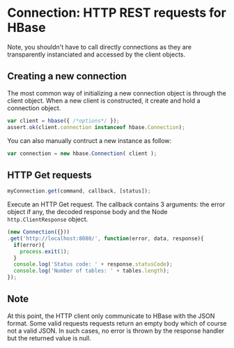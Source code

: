 
Connection: HTTP REST requests for HBase
========================================

Note, you shouldn't have to call directly connections as they are transparently instanciated and accessed by the client objects.

Creating a new connection
-------------------------

The most common way of initializing a new connection object is through the client object. When a new client is constructed, it create and hold a connection object.

```javascript
var client = hbase({ /*options*/ });
assert.ok(client.connection instanceof hbase.Connection);
```

You can also manually contruct a new instance as follow:

```javascript
var connection = new hbase.Connection( client );
```

HTTP Get requests
-----------------

```javascript
myConnection.get(command, callback, [status]);
```

Execute an HTTP Get request. The callback contains 3 arguments: the error object if any, the decoded response body and the Node `http.ClientResponse` object.

```javascript
(new Connection({}))
.get('http://localhost:8080/', function(error, data, response){
  if(error){
    process.exit(1);
  }
  console.log('Status code: ' + response.statusCode);
  console.log('Number of tables: ' + tables.length);
});
```

Note
----

At this point, the HTTP client only communicate to HBase with the JSON format. Some valid requests requests return an empty body which of course not a valid JSON. In such cases, no error is thrown by the response handler but the returned value is null.
